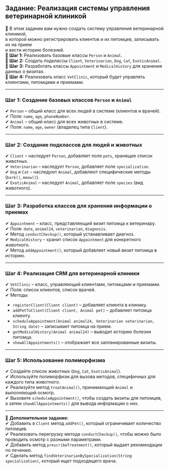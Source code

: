 
## **Задание: Реализация системы управления ветеринарной клиникой**

🔹 В этом задании вам нужно создать систему управления ветеринарной клиникой,  
в которой можно регистрировать клиентов и их питомцев, записывать их на прием  
и вести историю болезней.  
🔹 **Шаг 1:** Реализовать базовые классы `Person` и `Animal`.  
🔹 **Шаг 2:** Создать подклассы `Client`, `Veterinarian`, `Dog`, `Cat`, `ExoticAnimal`.  
🔹 **Шаг 3:** Разработать классы `Appointment` и `MedicalHistory` для хранения данных о визитах.  
🔹 **Шаг 4:** Реализовать класс `VetClinic`, который будет управлять клиентами, питомцами и приемами.

---

### **Шаг 1: Создание базовых классов `Person` и `Animal`**
✔ `Person` – общий класс для всех людей в системе (клиентов и врачей).  
✔ Поля: `name`, `age`, `phoneNumber`.  
✔ `Animal` – общий класс для всех животных в системе.  
✔ Поля: `name`, `age`, `owner` (владелец типа `Client`).

---

### **Шаг 2: Создание подклассов для людей и животных**
✔ `Client` – наследует `Person`, добавляет поле `pets`, хранящее список животных.  
✔ `Veterinarian` – наследует `Person`, добавляет поле `specialization`.  
✔ `Dog` и `Cat` – наследуют `Animal`, добавляют специфические методы (`bark()`, `meow()`).  
✔ `ExoticAnimal` – наследует `Animal`, добавляет поле `species` (вид животного).

---

### **Шаг 3: Разработка классов для хранения информации о приемах**
✔ `Appointment` – класс, представляющий визит питомца к ветеринару.  
✔ Поля: `date`, `animal24`, `veterinarian`, `diagnosis`.  
✔ Метод `conductCheckup()`, который устанавливает диагноз.  
✔ `MedicalHistory` – хранит список `Appointment` для конкретного животного.  
✔ Метод `addAppointment()`, который добавляет новый визит питомца в историю.

---

### **Шаг 4: Реализация CRM для ветеринарной клиники**
✔ `VetClinic` – класс, управляющий клиентами, питомцами и приемами.  
✔ Поля: список клиентов, список врачей.  
✔ Методы:
- `registerClient(Client client)` – добавляет клиента в клинику.
- `addPetToClient(Client client, Animal pet)` – добавляет питомца клиенту.
- `scheduleAppointment(Animal animal24, Veterinarian veterinarian, String date)` – записывает питомца на прием.
- `getMedicalHistory(Animal animal24)` – выводит историю болезни питомца.
- `showAllAppointments()` – отображает все запланированные визиты.

---

### **Шаг 5: Использование полиморфизма**
✔ Создайте список животных (`Dog`, `Cat`, `ExoticAnimal`).  
✔ Используйте полиморфизм для вызова методов, специфичных для каждого типа животного.  
✔ Реализуйте метод `treatAnimal()`, принимающий `Animal` и выполняющий осмотр.  
✔ Вызовите `scheduleAppointment()`, чтобы создать визиты для питомцев, а затем `showAllAppointments()` для вывода информации о них.

---

🚀 **Дополнительное задание:**  
✔ Добавить в `Client` метод `addPet()`, который ограничивает количество питомцев.  
✔ Реализовать перегрузку метода `conductCheckup()`, чтобы можно было проводить осмотр с разными параметрами.  
✔ Добавить метод `prescribeTreatment()`, который выдает рекомендации по лечению.  
✔ Сделать метод `findVeterinarianBySpecialization(String specialization)`, который ищет подходящего врача.
